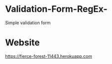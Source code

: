 # Validation-Form-RegEx-
Simple validation form
# Website
https://fierce-forest-11443.herokuapp.com
